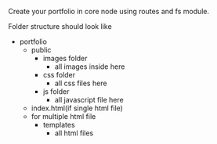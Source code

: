 Create your portfolio in core node using routes and fs module.

Folder structure should look like
  - portfolio
    - public
      - images folder
        - all images inside here
      - css folder
        - all css files here
      - js folder
        - all javascript file here
    - index.html(if single html file)
    - for multiple html file
      - templates
        - all html files